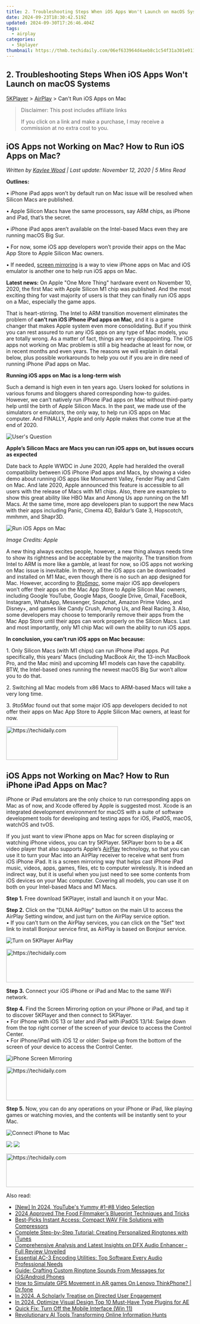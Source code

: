 ```yaml
---
title: 2. Troubleshooting Steps When iOS Apps Won't Launch on macOS Systems
date: 2024-09-23T18:30:42.519Z
updated: 2024-09-30T17:26:46.404Z
tags:
  - airplay
categories:
  - 5kplayer
thumbnail: https://thmb.techidaily.com/06ef633964d4aeb8c1c54f31a301e011025d7ea7f99ce0f0956fe9988aefd04b.jpg
---
```


## 2. Troubleshooting Steps When iOS Apps Won't Launch on macOS Systems

[5KPlayer](https://tools.techidaily.com/5kplayer/products/) \> [AirPlay](https://tools.techidaily.com/5kplayer/airplay/) \> Can't Run iOS Apps on Mac

>  Disclaimer: This post includes affiliate links
>
>  If you click on a link and make a purchase, I may receive a commission at no extra cost to you.
>

## iOS Apps not Working on Mac? How to Run iOS Apps on Mac?

 _Written by [Kaylee Wood](https://www.quora.com/profile/Amanda-Hu-21) | Last update: November 12, 2020 | 5 Mins Read_

**Outlines:**

• iPhone iPad apps won’t by default run on Mac issue will be resolved when Silicon Macs are published.

• Apple Silicon Macs have the same processors, say ARM chips, as iPhone and iPad, that’s the secret.

• iPhone iPad apps aren’t available on the Intel-based Macs even they are running macOS Big Sur.

• For now, some iOS app developers won’t provide their apps on the Mac App Store to Apple Silicon Mac owners.

• If needed, [screen mirroring](https://tools.techidaily.com/5kplayer/airplay/) is a way to view iPhone apps on Mac and iOS emulator is another one to help run iOS apps on Mac.

**Latest news:** On Apple "One More Thing" hardware event on November 10, 2020, the first Mac with Apple Silicon M1 chip was published. And the most exciting thing for vast majority of users is that they can finally run iOS apps on a Mac, especially the game apps.

That is heart-stirring. The Intel to ARM transition movement eliminates the problem of **can’t run iOS iPhone iPad apps on Mac**, and it is a game changer that makes Apple system even more consolidating. But if you think you can rest assured to run any iOS apps on any type of Mac models, you are totally wrong. As a matter of fact, things are very disappointing. The iOS apps not working on Mac problem is still a big headache at least for now, or in recent months and even years. The reasons we will explain in detail below, plus possible workarounds to help you out if you are in dire need of running iPhone iPad apps on Mac.

**Running iOS apps on Mac is a long-term wish**

Such a demand is high even in ten years ago. Users looked for solutions in various forums and bloggers shared corresponding how-to guides. However, we can’t natively run iPhone iPad apps on Mac without third-party help until the birth of Apple Silicon Macs. In the past, we made use of the simulators or emulators, the only way, to help run iOS apps on Mac computer. And FINALLY, Apple and only Apple makes that come true at the end of 2020.

![User's Question](https://www.5kplayer.com/airplay/img/users-question.jpg) 

**Apple’s Silicon Macs are Macs you can run iOS apps on, but issues occurs as expected**

Date back to Apple WWDC in June 2020, Apple had heralded the overall compatibility between iOS iPhone iPad apps and Macs, by showing a video demo about running iOS apps like Monument Valley, Fender Play and Calm on Mac. And late 2020, Apple announced this feature is accessible to all users with the release of Macs with M1 chips. Also, there are examples to show this great ability like HBO Max and Among Us app running on the M1 Macs. At the same time, more app developers plan to support the new Macs with their apps including Panic, Cinema 4D, Baldur’s Gate 3, Hopscotch, mmhmm, and Shapr3D.

![Run iOS Apps on Mac](https://www.5kplayer.com/airplay/img/run-ios-apps-on-silicon-mac.jpg) 

_Image Credits: Apple_

A new thing always excites people, however, a new thing always needs time to show its rightness and be acceptable by the majority. The transition from Intel to ARM is more like a gamble, at least for now, so iOS apps not working on Mac issue is inevitable. In theory, all the iOS apps can be downloaded and installed on M1 Mac, even though there is no such an app designed for Mac. However, according to [_9to5mac_](https://9to5mac.com/2020/11/09/ios-apps-will-run-on-apple-silicon-macs-but-major-developers-have-already-opted-out-of-the-mac-app-store/), some major iOS app developers won’t offer their apps on the Mac App Store to Apple Silicon Mac owners, including Google YouTube, Google Maps, Google Drive, Gmail, FaceBook, Instagram, WhatsApp, Messenger, Snapchat, Amazon Prime Video, and Disney+, and games like Candy Crush, Among Us, and Real Racing 3\. Also, some developers may choose to temporarily remove their apps from the Mac App Store until their apps can work properly on the Silicon Macs. Last and most importantly, only M1 chip Mac will own the ability to run iOS apps.

**In conclusion, you can’t run iOS apps on Mac because:**

1\. Only Silicon Macs (with M1 chips) can run iPhone iPad apps. Put specifically, this years’ Macs (including MacBook Air, the 13-inch MacBook Pro, and the Mac mini) and upcoming M1 models can have the capability. BTW, the Intel-based ones running the newest macOS Big Sur won’t allow you to do that. 

2\. Switching all Mac models from x86 Macs to ARM-based Macs will take a very long time.

3\. _9to5Mac_ found out that some major iOS app developers decided to not offer their apps on Mac App Store to Apple Silicon Mac owners, at least for now.

<!-- affiliate ads begin -->
<a href="https://aligracehair.sjv.io/c/5597632/2016165/19272" target="_top" id="2016165">
  <img src="//a.impactradius-go.com/display-ad/19272-2016165" border="0" alt="https://techidaily.com" width="300" height="90"/>
</a>
<img height="0" width="0" src="https://aligracehair.sjv.io/i/5597632/2016165/19272" style="position:absolute;visibility:hidden;" border="0" />
<!-- affiliate ads end -->

## iOS Apps not Working on Mac? How to Run iPhone iPad Apps on Mac?

iPhone or iPad emulators are the only choice to run corresponding apps on Mac as of now, and Xcode offered by Apple is suggested most. Xcode is an integrated development environment for macOS with a suite of software development tools for developing and testing apps for iOS, iPadOS, macOS, watchOS and tvOS.

If you just want to view iPhone apps on Mac for screen displaying or watching iPhone videos, you can try 5KPlayer. 5KPlayer born to be a 4K video player that also supports Apple’s [AirPlay](https://tools.techidaily.com/5kplayer/airplay/) technology, so that you can use it to turn your Mac into an AirPlay receiver to receive what sent from iOS iPhone iPad. It is a screen mirroring way that helps cast iPhone iPad music, videos, apps, games, files, etc to computer wirelessly. It is indeed an indirect way, but it is useful when you just need to see some contents from iOS devices on your Mac computer. Covering all models, you can use it on both on your Intel-based Macs and M1 Macs.

**Step 1.** Free download 5KPlayer, install and launch it on your Mac.

**Step 2.** Click on the "DLNA AirPlay" button on the main UI to access the AirPlay Setting window, and just turn on the AirPlay service option.  
 • If you can’t turn on the AirPlay services, you can click on the "Set" text link to install Bonjour service first, as AirPlay is based on Bonjour service.

![Turn on 5KPlayer AirPlay](https://www.5kplayer.com/airplay/img/turn-on-airplay-5kplayer.jpg) 

<!-- affiliate ads begin -->
<a href="https://bluettifr.pxf.io/c/5597632/2145082/17095" target="_top" id="2145082">
  <img src="//a.impactradius-go.com/display-ad/17095-2145082" border="0" alt="https://techidaily.com" width="728" height="90"/>
</a>
<img height="0" width="0" src="https://bluettifr.pxf.io/i/5597632/2145082/17095" style="position:absolute;visibility:hidden;" border="0" />
<!-- affiliate ads end -->

**Step 3.** Connect your iOS iPhone or iPad and Mac to the same WiFi network.

**Step 4.** Find the Screen Mirroring option on your iPhone or iPad, and tap it to discover 5KPlayer and then connect to 5KPlayer.  
 • For iPhone with iOS 13 or later and iPad with iPadOS 13/14: Swipe down from the top right corner of the screen of your device to access the Control Center.  
 • For iPhone/iPad with iOS 12 or older: Swipe up from the bottom of the screen of your device to access the Control Center.

![iPhone Screen Mirroring](https://www.5kplayer.com/airplay/img/iphone-screen-mirroring.jpg) 

<!-- affiliate ads begin -->
<a href="https://versadesk.pxf.io/c/5597632/1815679/21290" target="_top" id="1815679">
  <img src="//a.impactradius-go.com/display-ad/21290-1815679" border="0" alt="https://techidaily.com" width="728" height="90"/>
</a>
<img height="0" width="0" src="https://versadesk.pxf.io/i/5597632/1815679/21290" style="position:absolute;visibility:hidden;" border="0" />
<!-- affiliate ads end -->

**Step 5.** Now, you can do any operations on your iPhone or iPad, like playing games or watching movies, and the contents will be instantly sent to your Mac.

![Connect iPhone to Mac](https://www.5kplayer.com/airplay/img/seo-ipad-iphone-mac-pc.png) 

[![](https://www.5kplayer.com/airplay/../button/freedownwhitewin.png)](https://tools.techidaily.com/5kplayer/products/) [![](https://www.5kplayer.com/airplay/../button/freedownbackmac.png)](https://tools.techidaily.com/5kplayer/products/)

<!-- affiliate ads begin -->
<a href="https://versadesk.pxf.io/c/5597632/1828647/21290" target="_top" id="1828647">
  <img src="//a.impactradius-go.com/display-ad/21290-1828647" border="0" alt="https://techidaily.com" width="728" height="90"/>
</a>
<img height="0" width="0" src="https://versadesk.pxf.io/i/5597632/1828647/21290" style="position:absolute;visibility:hidden;" border="0" />
<!-- affiliate ads end -->

<ins class="adsbygoogle"
     style="display:block"
     data-ad-format="autorelaxed"
     data-ad-client="ca-pub-7571918770474297"
     data-ad-slot="1223367746"></ins>

<ins class="adsbygoogle"
     style="display:block"
     data-ad-client="ca-pub-7571918770474297"
     data-ad-slot="8358498916"
     data-ad-format="auto"
     data-full-width-responsive="true"></ins>

<span class="atpl-alsoreadstyle">Also read:</span>
<div><ul>
<li><a href="https://facebook-videos.techidaily.com/new-in-2024-youtubes-yummy-1-8-video-selection/"><u>[New] In 2024, YouTube's Yummy #1-#8 Video Selection</u></a></li>
<li><a href="https://some-approaches.techidaily.com/2024-approved-the-food-filmmakers-blueprint-techniques-and-tricks/"><u>2024 Approved The Food Filmmaker’s Blueprint Techniques and Tricks</u></a></li>
<li><a href="https://media-tips.techidaily.com/best-picks-instant-access-compact-wav-file-solutions-with-compressors/"><u>Best-Picks Instant Access: Compact WAV File Solutions with Compressors</u></a></li>
<li><a href="https://media-tips.techidaily.com/complete-step-by-step-tutorial-creating-personalized-ringtones-with-itunes/"><u>Complete Step-by-Step Tutorial: Creating Personalized Ringtones with iTunes</u></a></li>
<li><a href="https://media-tips.techidaily.com/comprehensive-analysis-and-latest-insights-on-dfx-audio-enhancer-full-review-unveiled/"><u>Comprehensive Analysis and Latest Insights on DFX Audio Enhancer - Full Review Unveiled</u></a></li>
<li><a href="https://media-tips.techidaily.com/essential-ac-3-encoding-utilities-top-software-every-audio-professional-needs/"><u>Essential AC-3 Encoding Utilities: Top Software Every Audio Professional Needs</u></a></li>
<li><a href="https://media-tips.techidaily.com/guide-crafting-custom-ringtone-sounds-from-messages-for-iosandroid-phones/"><u>Guide: Crafting Custom Ringtone Sounds From Messages for iOS/Android Phones</u></a></li>
<li><a href="https://fake-location.techidaily.com/how-to-simulate-gps-movement-in-ar-games-on-lenovo-thinkphone-drfone-by-drfone-virtual-android/"><u>How to Simulate GPS Movement in AR games On Lenovo ThinkPhone? | Dr.fone</u></a></li>
<li><a href="https://extra-lessons.techidaily.com/in-2024-a-scholarly-treatise-on-directed-user-engagement/"><u>In 2024, A Scholarly Treatise on Directed User Engagement</u></a></li>
<li><a href="https://extra-support.techidaily.com/in-2024-optimize-visual-design-top-10-must-have-type-plugins-for-ae/"><u>In 2024, Optimize Visual Design Top 10 Must-Have Type Plugins for AE</u></a></li>
<li><a href="https://win11-tips.techidaily.com/quick-fix-turn-off-the-mobile-interface-win-11/"><u>Quick Fix: Turn Off the Mobile Interface (Win 11)</u></a></li>
<li><a href="https://tech-savvy.techidaily.com/revolutionary-ai-tools-transforming-online-information-hunts/"><u>Revolutionary AI Tools Transforming Online Information Hunts</u></a></li>
</ul></div>

